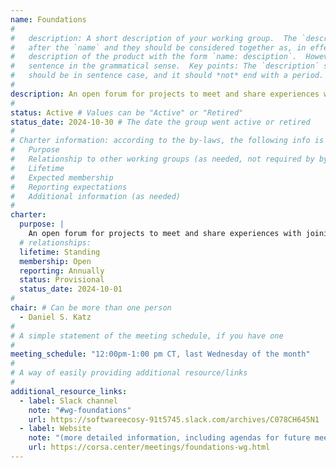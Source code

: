```yaml
---
name: Foundations
#
#   description: A short description of your working group.  The `description` is always shown immediately 
#   after the `name` and they should be considered together as, in effect constructing a sentence-length 
#   description of the product with the form `name: desciption`.  However it does not need to be a complete 
#   sentence in the grammatical sense.  Key points: The `description` should *not* repeat the `name`, it 
#   should be in sentence case, and it should *not* end with a period.
# 
description: An open forum for projects to meet and share experiences with joining or membership in an open-source software foundation
#
status: Active # Values can be "Active" or "Retired"
status_date: 2024-10-30 # The date the group went active or retired
#
# Charter information: according to the by-laws, the following info is expected:
#   Purpose
#   Relationship to other working groups (as needed, not required by by-laws)
#   Lifetime
#   Expected membership
#   Reporting expectations
#   Additional information (as needed)
#
charter:
  purpose: |
    An open forum for projects to meet and share experiences with joining or membership in an open-source software foundation (e.g., NumFOCUS, High Performance Software Foundation, etc.)
  # relationships: 
  lifetime: Standing
  membership: Open
  reporting: Annually
  status: Provisional
  status_date: 2024-10-01
#
chair: # Can be more than one person
  - Daniel S. Katz
#
# A simple statement of the meeting schedule, if you have one
#
meeting_schedule: "12:00pm-1:00 pm CT, last Wednesday of the month"
#
# A way of easily providing additional resource/links
#
additional_resource_links:
  - label: Slack channel
    note: "#wg-foundations"
    url: https://softwareecosy-91t5745.slack.com/archives/C078CH645N1
  - label: Website
    note: "(more detailed information, including agendas for future meetings, and notes and recordings of past meetings)"
    url: https://corsa.center/meetings/foundations-wg.html
---
```

